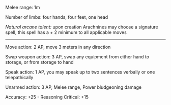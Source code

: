 
Melee range: 1m

Number of limbs: four hands, four feet, one head

*Natural arcane talent:* upon creation Arachnines may choose a signature spell, this spell has a + 2 minimum to all applicable moves

---

Move action: 2 AP, move 3 meters in any direction

Swap weapon action: 3 AP, swap any equipment from either hand to storage, or from storage to hand

Speak action: 1 AP, you may speak up to two sentences verbally or one telepathically

Unarmed action: 3 AP, Melee range, Power bludgeoning damage

Accuracy: +25 - Reasoning
Critical: +15